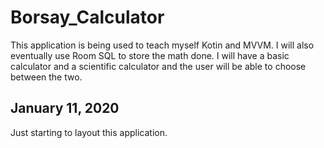 # Borsay_Calculator
This application is being used to teach myself Kotin and MVVM. I will also eventually use Room SQL to store the math done. 
I will have a basic calculator and a scientific calculator and the user will be able to choose between the two.
<h2>January 11, 2020</h2>
Just starting to layout this application. 
